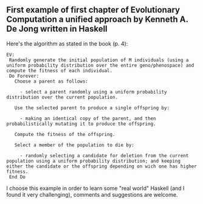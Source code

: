## First example of first chapter of **Evolutionary Computation a unified approach** by Kenneth A. De Jong written in Haskell

Here's the algorithm as stated in the book (p. 4):

```
EV:
 Randomly generate the initial population of M individuals (using a uniform probability distribution over the entire geno/phenospace) and compute the fitness of each individual.
 Do Forever:
   Choose a parent as follows:

     - select a parent randomly using a uniform probability distribution over the current population.

   Use the selected parent to produce a single offspring by:
     
     - making an identical copy of the parent, and then probabilistically mutating it to produce the offspring.

   Compute the fitness of the offspring.

   Select a member of the population to die by:

     - randomly selecting a candidate for deletion from the current population using a uniform probability distribution; and keeping either the candidate or the offspring depending on wich one has higher fitness.
 End Do
```

I choose this example in order to learn some "real world" Haskell (and I found it very challenging), comments and suggestions are welcome.
